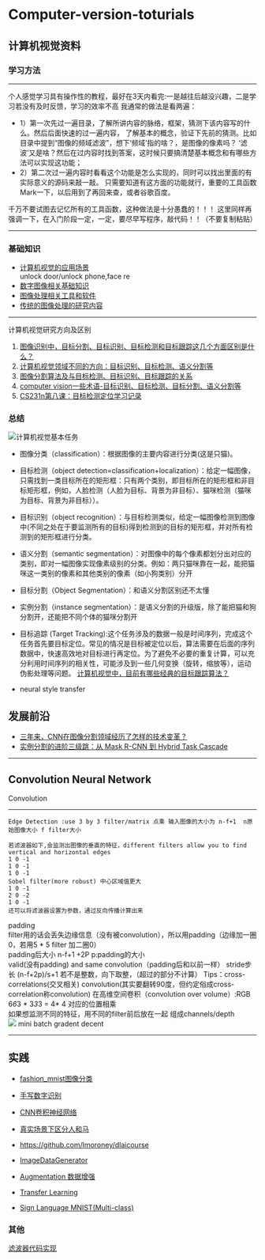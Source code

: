 # Computer-version-toturials
## 计算机视觉资料
### 学习方法
***
个人感觉学习具有操作性的教程，最好在3天内看完:一是越往后越没兴趣，二是学习若没有及时反馈，学习的效率不高
我通常的做法是看两遍：
 * 1）第一次先过一遍目录，了解所讲内容的脉络，框架，猜测下该内容写的什么。然后后面快速的过一遍内容，
  了解基本的概念，验证下先前的猜测。比如目录中提到“图像的频域滤波”，想下‘频域’指的啥？，是图像的像素吗？
  ‘滤波’又是啥？然后在过内容时找到答案，这时候只要搞清楚基本概念和有哪些方法可以实现这功能；
 * 2）第二次过一遍内容时看看这个功能是怎么实现的，同时可以找出里面的有实际意义的源码来敲一敲。
  只需要知道有这方面的功能就行，重要的工具函数Mark一下，以后用到了再回来查，或者谷歌百度。
  
千万不要试图去记忆所有的工具函数，这种做法是十分愚蠢的！！！
 这里同样再强调一下，在入门阶段一定，一定，要尽早写程序，敲代码！！（不要复制粘贴）
***
### 基础知识
* [计算机视觉的应用场景](https://github.com/lukkyy/Computer-version-toturials/blob/master/toturials/%E5%BA%94%E7%94%A8%E5%9C%BA%E6%99%AF.md)  
unlock door/unlock phone,face re
* [数字图像相关基础知识](https://github.com/lukkyy/Computer-version-toturials/blob/master/toturials/%E6%95%B0%E5%AD%97%E5%9B%BE%E5%83%8F%E5%9F%BA%E7%A1%80.md)
* [图像处理相关工具和软件](https://github.com/lukkyy/Computer-version-toturials/blob/master/toturials/%E5%9B%BE%E5%83%8F%E5%A4%84%E7%90%86%E5%B7%A5%E5%85%B7.md)
* [传统的图像处理的研究内容](https://github.com/lukkyy/Computer-version-toturials/blob/master/toturials/%E4%BC%A0%E7%BB%9F%E5%9B%BE%E5%83%8F%E5%A4%84%E7%90%86%E5%86%85%E5%AE%B9.md)

***
计算机视觉研究方向及区别
 1) [图像识别中，目标分割、目标识别、目标检测和目标跟踪这几个方面区别是什么？](https://www.zhihu.com/question/36500536/answer/281943900)
 2) [计算机视觉领域不同的方向：目标识别、目标检测、语义分割等](https://blog.csdn.net/u011574296/article/details/78933427)
 3) [图像分割算法及与目标检测、目标识别、目标跟踪的关系](https://blog.csdn.net/piaoxuezhong/article/details/78985024)
 4) [computer vision一些术语-目标识别、目标检测、目标分割、语义分割等](https://blog.csdn.net/tina_ttl/article/details/51915618)
 5) [CS231n第八课：目标检测定位学习记录](https://blog.csdn.net/u014696921/article/details/53791616) 
 ###  总结
 ![计算机视觉基本任务](https://github.com/lukkyy/Computer-version-toturials/blob/master/img/%E5%9F%BA%E7%A1%80%E7%9F%A5%E8%AF%86/computer_version_task.jpg)

* 图像分类（classification）：根据图像的主要内容进行分类(这是只猫)。

* 目标检测（object detection=classification+localization）：给定一幅图像，只需找到一类目标所在的矩形框：只有两个类别，即目标所在的矩形框和非目标矩形框，例如，人脸检测（人脸为目标、背景为非目标）、猫咪检测（猫咪为目标、背景为非目标））。
* 目标识别（object recognition）：与目标检测类似，给定一幅图像检测到图像中(不同之处在于要监测所有的目标)得到检测到的目标的矩形框，并对所有检测到的矩形框进行分类。


* 语义分割（semantic segmentation）：对图像中的每个像素都划分出对应的类别，即对一幅图像实现像素级别的分类。例如：两只猫咪靠在一起，能把猫咪这一类别的像素和其他类别的像素（如小狗类别）分开
* 目标分割（Object Segmentation）：和语义分割区别还不太懂
* 实例分割（instance segmentation）：是语义分割的升级版，除了能把猫和狗分割开，还能把不同个体的猫咪分割开
* 目标追踪 (Target Tracking):这个任务涉及的数据一般是时间序列，完成这个任务首先要目标定位。常见的情况是目标被定位以后，算法需要在后面的序列数据中，快速高效地对目标进行再定位。为了避免不必要的重复计算，可以充分利用时间序列的相关性，可能涉及到一些几何变换（旋转，缩放等），运动伪影处理等问题。
[计算机视觉中，目前有哪些经典的目标跟踪算法？](https://www.zhihu.com/question/26493945)

* neural style transfer
## 发展前沿
* [三年来，CNN在图像分割领域经历了怎样的技术变革？](https://www.leiphone.com/news/201704/GEJU2kNeqGDpizN2.html)
* [实例分割的进阶三级跳：从 Mask R-CNN 到 Hybrid Task Cascade](https://www.leiphone.com/news/201903/CctvkMTejB1Fvgxp.html)
***

## Convolution Neural Network
Convolution
***
```
Edge Detection :use 3 by 3 filter/matrix 点乘 输入图像的大小为 n-f+1  n原始图像大小 f filter大小  

若滤波器如下,会监测出图像的垂直的特征，different filters allow you to find vertical and horizontal edges  
1 0 -1  
1 0 -1  
1 0 -1  
Sobel filter(more robust) 中心区域值更大 
1 0 -1  
2 0 -2  
1 0 -1 
还可以将滤波器设置为参数，通过反向传播计算出来
```
padding  
filter用的话会丢失边缘信息（没有被convolution），所以用padding（边缘加一圈0，若用5 * 5 filter 加二圈0）  
padding后大小 n-f+1 +2P p:padding的大小  
valid(没有padding) and same convolution（padding后和以前一样）
stride步长 (n-f+2p)/s+1 若不是整数，向下取整，（超过的部分不计算）
Tips：cross-correlations(交叉相关) convolution(其实要翻转90度，但约定俗成cross-correlation称convolution) 
在高维空间卷积（convolution over volume）:RGB 6*6*3  * 3*3*3 = 4* 4 
对应的位置相乘  
如果想监测不同的特征，用不同的filter前后放在一起 组成channels/depth  
![](https://github.com/lukkyy/Computer-version-toturials/blob/master/img/%E5%9F%BA%E7%A1%80%E7%9F%A5%E8%AF%86/convolution_layer.png)
mini batch gradent decent
***  
## 实践
* [fashion_mnist图像分类](https://github.com/lukkyy/Computer-version-toturials/blob/master/example/fashion_mnist.py)
* [手写数字识别](https://github.com/lukkyy/Computer-version-toturials/blob/master/example/mnist.py)
* [CNN卷积神经网络](https://github.com/lukkyy/Computer-version-toturials/blob/master/example/Convolution.py)
* [真实场景下区分人和马](https://github.com/lukkyy/Computer-version-toturials/blob/master/example/binary.py)
* https://github.com/lmoroney/dlaicourse

* [ImageDataGenerator](https://github.com/lukkyy/Computer-version-toturials/blob/master/example/dogs_or_cats.py)
* [Augmentation 数据增强](https://github.com/lukkyy/Computer-version-toturials/blob/master/example/Augmentation.py)
* [Transfer Learning](https://github.com/lukkyy/Computer-version-toturials/blob/master/example/Transfer_Learning.md)
* [Sign Language MNIST(Multi-class)](https://github.com/lukkyy/TensorFlow_example/blob/master/kaggle/Multi-class_Classifier.py)
### 其他
[滤波器代码实现](https://lodev.org/cgtutor/filtering.html)
